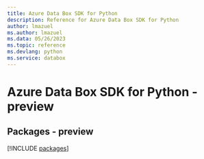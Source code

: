 ```yaml
---
title: Azure Data Box SDK for Python
description: Reference for Azure Data Box SDK for Python
author: lmazuel
ms.author: lmazuel
ms.data: 05/26/2023
ms.topic: reference
ms.devlang: python
ms.service: databox
---
```

# Azure Data Box SDK for Python - preview
## Packages - preview
[!INCLUDE [packages](data-box-index.md)]
